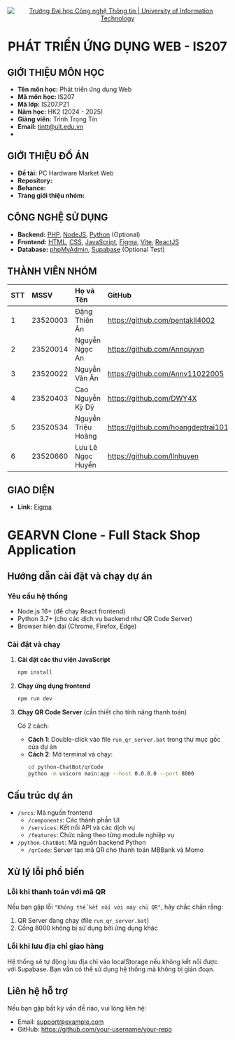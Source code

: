 <p align="center">
  <a href="https://www.uit.edu.vn/" title="Trường Đại học Công nghệ Thông tin" style="border: none;">
    <img src="https://i.imgur.com/WmMnSRt.png" alt="Trường Đại học Công nghệ Thông tin | University of Information Technology">
  </a>
</p>

<h1 align="center"><b>PHÁT TRIỂN ỨNG DỤNG WEB - IS207</b></h1>

## GIỚI THIỆU MÔN HỌC

-    **Tên môn học:** Phát triển ứng dụng Web
-    **Mã môn học:** IS207
-    **Mã lớp:** IS207.P21
-    **Năm học:** HK2 (2024 - 2025)
-    **Giảng viên:** Trình Trọng Tín
-    **Email:** tintt@uit.edu.vn
-    
## GIỚI THIỆU ĐỒ ÁN

-    **Đề tài:** PC Hardware Market Web
-    **Repository:** 
-    **Behance:** 
-    **Trang giới thiệu nhóm:** 

## CÔNG NGHỆ SỬ DỤNG

-    **Backend:** [PHP](https://www.php.net/), [NodeJS](https://nodejs.org/en), [Python](https://www.python.org/) (Optional)
-    **Frontend:** [HTML](https://developer.mozilla.org/en-US/docs/Web/HTML), [CSS](https://developer.mozilla.org/en-US/docs/Web/CSS), [JavaScript](https://www.javascript.com/), [Figma](https://www.figma.com/community), [Vite](https://vite.dev/), [ReactJS](https://react.dev/)
-    **Database:** [phpMyAdmin](https://www.phpmyadmin.net/), [Supabase](https://supabase.com/) (Optional Test)

## THÀNH VIÊN NHÓM

| STT | MSSV     | Họ và Tên            | GitHub                              | Email                   |
| :-- | :------- | :------------------- | :---------------------------------- | :---------------------- |
| 1   | 23520003 | Đặng Thiên Ân        | https://github.com/pentakll4002     | 23520003@gm.uit.edu.vn  |
| 2   | 23520014 | Nguyễn Ngọc An       | https://github.com/Annquyxn         | 23520014@gm.uit.edu.vn  |
| 3   | 23520022 | Nguyễn Văn Ân        | https://github.com/Annv11022005     | 23520022@gm.uit.edu.vn  |
| 4   | 23520403 | Cao Nguyễn Kỳ Dỹ     | https://github.com/DWY4X            | 23520403@gm.uit.edu.vn  |
| 5   | 23520534 | Nguyễn Triệu Hoàng   | https://github.com/hoangdeptrai1010 | 23520534@gm.uit.edu.vn  |
| 6   | 23520660 | Lưu Lê Ngọc Huyền    | https://github.com/llnhuyen         | 23520660@gm.uit.edu.vn  |


## GIAO DIỆN
-   **Link:** [Figma](https://www.figma.com/design/incT5SSdbOWXhxuuGioBsx/Untitled?node-id=0-1&p=f&t=wQqMVH9YtCWGE9EN-0)

# GEARVN Clone - Full Stack Shop Application

## Hướng dẫn cài đặt và chạy dự án

### Yêu cầu hệ thống
- Node.js 16+ (để chạy React frontend)
- Python 3.7+ (cho các dịch vụ backend như QR Code Server)
- Browser hiện đại (Chrome, Firefox, Edge)

### Cài đặt và chạy

1. **Cài đặt các thư viện JavaScript**
   ```bash
   npm install
   ```

2. **Chạy ứng dụng frontend**
   ```bash
   npm run dev
   ```

3. **Chạy QR Code Server** (cần thiết cho tính năng thanh toán)
   
   Có 2 cách:
   - **Cách 1**: Double-click vào file `run_qr_server.bat` trong thư mục gốc của dự án
   - **Cách 2**: Mở terminal và chạy:
     ```bash
     cd python-ChatBot/qrCode
     python -m uvicorn main:app --host 0.0.0.0 --port 8000
     ```

## Cấu trúc dự án

- `/srcs`: Mã nguồn frontend
  - `/components`: Các thành phần UI
  - `/services`: Kết nối API và các dịch vụ
  - `/features`: Chức năng theo từng module nghiệp vụ
- `/python-ChatBot`: Mã nguồn backend Python
  - `/qrCode`: Server tạo mã QR cho thanh toán MBBank và Momo

## Xử lý lỗi phổ biến

### Lỗi khi thanh toán với mã QR

Nếu bạn gặp lỗi `"Không thể kết nối với máy chủ QR"`, hãy chắc chắn rằng:
1. QR Server đang chạy (file `run_qr_server.bat`)
2. Cổng 8000 không bị sử dụng bởi ứng dụng khác

### Lỗi khi lưu địa chỉ giao hàng

Hệ thống sẽ tự động lưu địa chỉ vào localStorage nếu không kết nối được với Supabase.
Bạn vẫn có thể sử dụng hệ thống mà không bị gián đoạn.

## Liên hệ hỗ trợ

Nếu bạn gặp bất kỳ vấn đề nào, vui lòng liên hệ:
- Email: support@example.com
- GitHub: https://github.com/your-username/your-repo

